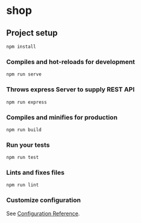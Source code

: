 # shop

## Project setup
```
npm install
```

### Compiles and hot-reloads for development
```
npm run serve
```
### Throws express Server to supply REST API
```
npm run express
```

### Compiles and minifies for production
```
npm run build
```

### Run your tests
```
npm run test
```

### Lints and fixes files
```
npm run lint
```

### Customize configuration
See [Configuration Reference](https://cli.vuejs.org/config/).
